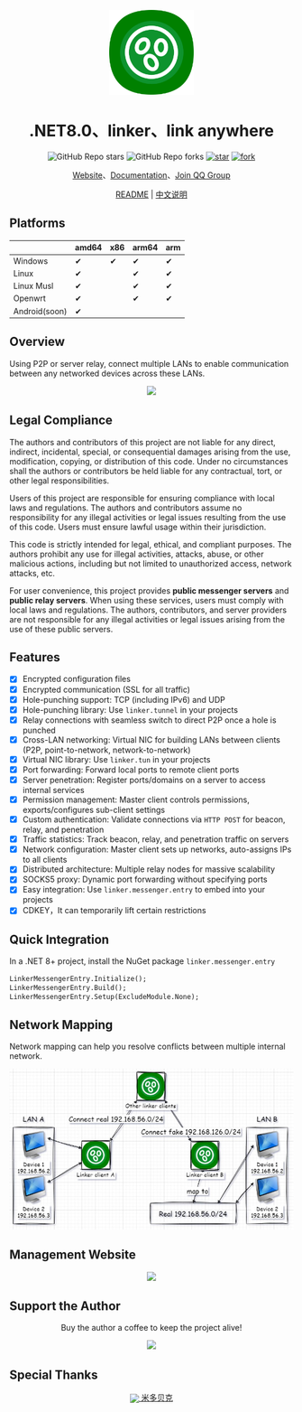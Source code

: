
<!--
 * @Author: snltty
 * @Date: 2021-08-22 14:09:03
 * @LastEditors: snltty
 * @LastEditTime: 2022-11-21 16:36:26
 * @version: v1.0.0
 * @Descripttion: 功能说明
 * @FilePath: \client.service.ui.webd:\desktop\linker\README.md
-->
<div align="center">
<p><img src="./readme/logo.png" height="150"></p> 

# .NET8.0、linker、link anywhere

![GitHub Repo stars](https://img.shields.io/github/stars/snltty/linker?style=social)
![GitHub Repo forks](https://img.shields.io/github/forks/snltty/linker?style=social)
[![star](https://gitee.com/snltty/linker/badge/star.svg?theme=dark)](https://gitee.com/snltty/linker/stargazers)
[![fork](https://gitee.com/snltty/linker/badge/fork.svg?theme=dark)](https://gitee.com/snltty/linker/members)

<a href="https://linker.snltty.com">Website</a>、<a href="https://linker-doc.snltty.com">Documentation</a>、<a href="https://jq.qq.com/?_wv=1027&k=ucoIVfz4" target="_blank">Join QQ Group</a>

[README](README.md) | [中文说明](README_zh.md)

</div>

## Platforms

|  | amd64 | x86 | arm64 | arm | 
|-------|-------|-------|-------|-------|
| Windows | ✔ | ✔ |✔ |✔ |
| Linux | ✔ |  |✔ |✔ |
| Linux Musl | ✔ |  |✔ |✔ |
| Openwrt | ✔ |  |✔ |✔ |
| Android(soon) | ✔ |  |  | |

## Overview

Using P2P or server relay, connect multiple LANs to enable communication between any networked devices across these LANs.

<div align="center">
<p><img src="./readme/linker.jpg"></p> 
</div>

## Legal Compliance
The authors and contributors of this project are not liable for any direct, indirect, incidental, special, or consequential damages arising from the use, modification, copying, or distribution of this code. Under no circumstances shall the authors or contributors be held liable for any contractual, tort, or other legal responsibilities.

Users of this project are responsible for ensuring compliance with local laws and regulations. The authors and contributors assume no responsibility for any illegal activities or legal issues resulting from the use of this code. Users must ensure lawful usage within their jurisdiction.

This code is strictly intended for legal, ethical, and compliant purposes. The authors prohibit any use for illegal activities, attacks, abuse, or other malicious actions, including but not limited to unauthorized access, network attacks, etc.

For user convenience, this project provides **public messenger servers** and **public relay servers**. When using these services, users must comply with local laws and regulations. The authors, contributors, and server providers are not responsible for any illegal activities or legal issues arising from the use of these public servers.

## Features
- [x] Encrypted configuration files
- [x] Encrypted communication (SSL for all traffic)
- [x] Hole-punching support: TCP (including IPv6) and UDP
- [x] Hole-punching library: Use `linker.tunnel` in your projects
- [x] Relay connections with seamless switch to direct P2P once a hole is punched
- [x] Cross-LAN networking: Virtual NIC for building LANs between clients (P2P, point-to-network, network-to-network)
- [x] Virtual NIC library: Use `linker.tun` in your projects
- [x] Port forwarding: Forward local ports to remote client ports
- [x] Server penetration: Register ports/domains on a server to access internal services
- [x] Permission management: Master client controls permissions, exports/configures sub-client settings
- [x] Custom authentication: Validate connections via `HTTP POST` for beacon, relay, and penetration
- [x] Traffic statistics: Track beacon, relay, and penetration traffic on servers
- [x] Network configuration: Master client sets up networks, auto-assigns IPs to all clients
- [x] Distributed architecture: Multiple relay nodes for massive scalability
- [x] SOCKS5 proxy: Dynamic port forwarding without specifying ports
- [x] Easy integration: Use `linker.messenger.entry` to embed into your projects
- [x] CDKEY，It can temporarily lift certain restrictions

## Quick Integration
In a .NET 8+ project, install the NuGet package `linker.messenger.entry`
```
LinkerMessengerEntry.Initialize();
LinkerMessengerEntry.Build();
LinkerMessengerEntry.Setup(ExcludeModule.None);
```

## Network Mapping
Network mapping can help you resolve conflicts between multiple internal network.

<div align="center">
<p><img src="./readme/mapto.jpg"></p> 
</div>

## Management Website

<div align="center">

<p><img src="./readme/full.png"></p> 
</div>

## Support the Author

<div align="center">
Buy the author a coffee to keep the project alive!
<p><img src="./readme/qr.jpg" width="360"></p> 
</div>

## Special Thanks 

<div align="center">
<a href="https://mi-d.cn" target="_blank">
    <img src="https://mi-d.cn/wp-content/uploads/2021/12/cropped-1639494965-网站LOGO无字.png" width="40" style="vertical-align: middle;"> 米多贝克</a>
</div>